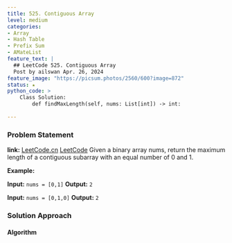 ```yaml
---
title: 525. Contiguous Array
level: medium
categories:
- Array
- Hash Table
- Prefix Sum
- AMateList
feature_text: |
  ## LeetCode 525. Contiguous Array
  Post by ailswan Apr. 26, 2024
feature_image: "https://picsum.photos/2560/600?image=872"
status: ★
python_code: >
    Class Solution:
        def findMaxLength(self, nums: List[int]) -> int:
                      
---
```


### Problem Statement
**link:**
[LeetCode.cn](https://leetcode.cn/problems/contiguous-array/)
[LeetCode](https://leetcode.com/contiguous-array/)
Given a binary array nums, return the maximum length of a contiguous subarray with an equal number of 0 and 1.



**Example:**

**Input:** `nums = [0,1]`
**Output:** `2`

**Input:** `nums = [0,1,0]`
**Output:** `2`
 
 
### Solution Approach
 
#### Algorithm
 